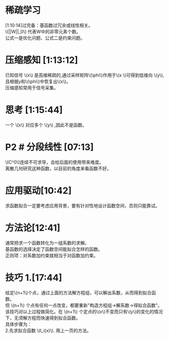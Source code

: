 # 稀疏学习    

[1:10:14]过完备：基函数过冗余或线性相关。    
\\(||W||_0\\) 代表W中的非零元素个数。    
公式一是优化问题、公式二是约束问题。      

# 压缩感知 [1:13:12]   

已知信号 \\(x\\) 是高维稀疏的,通过采样矩阵\\(\phi\\)作用于\\(x \\)可得到低维向 \\(y\\),且根据y和\\(\phi\\)中恢复出\\(x\\)。    
压缩感知常用于信号采集。   



# 思考 [1:15:44]    

一个 \\(x\\) 对应多个 \\(y\\) ,因此不是函数。    



# P2 # 分段线性 [07:13]
\\(C^0\\)连续不可求导，会给后面的使用带来难度。    
离散几何研究这种函数，以目前的角度来看函数不好。        

# 应用驱动[10:42]    

求函数拟合一定要考虑应用背景，要有针对性地设计函数空间，否则只能靠试。    


# 方法论[12:41]   

通常把求一个函数转化为一组系数的求解。    
基函数的选择决定了函数空间能拟合怎样的函数。    
正则项：对系数加约束就相当于对函数加约束。    


# 技巧 1.[17:44]   

给定\\(n+1\\)个点，通过上面的方法解方程组，可以解出系数，从而得到拟合函数。   
但 \\(n+1\\) 个点有任何一点改变，都要重新"构造方程组→解系数→得拟合函数"。    
该技巧对以上过程做简化。在 \\(n+1\\) 个定点的\\(x\\)不变而只有\\(y\\)的变­化的情况下，无须解方程而快速得到拟合函数。    
具体步骤为：     
2.先求拟合函数 \\(l_i(x)\\). 用上一页的方法。    
